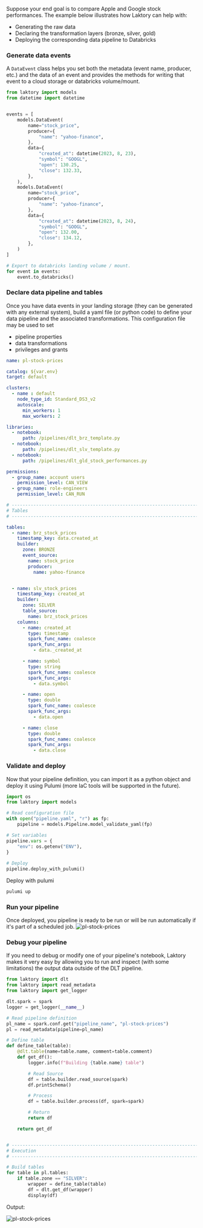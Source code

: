 Suppose your end goal is to compare Apple and Google stock performances.
The example below illustrates how Laktory can help with:

* Generating the raw data
* Declaring the transformation layers (bronze, silver, gold) 
* Deploying the corresponding data pipeline to Databricks


### Generate data events
A `DataEvent` class helps you set both the metadata (event name, producer, etc.) and the data of an event and provides the methods for writing that event to a cloud storage or databricks volume/mount.

```py
from laktory import models
from datetime import datetime


events = [
    models.DataEvent(
        name="stock_price",
        producer={
            "name": "yahoo-finance",
        },
        data={
            "created_at": datetime(2023, 8, 23),
            "symbol": "GOOGL",
            "open": 130.25,
            "close": 132.33,
        },
    ),
    models.DataEvent(
        name="stock_price",
        producer={
            "name": "yahoo-finance",
        },
        data={
            "created_at": datetime(2023, 8, 24),
            "symbol": "GOOGL",
            "open": 132.00,
            "close": 134.12,
        },
    )
]

# Export to databricks landing volume / mount.
for event in events:
    event.to_databricks()
```

### Declare data pipeline and tables
Once you have data events in your landing storage (they can be generated with any external system), build a yaml file (or python code) to define your data pipeline and the associated transformations. This configuration file may be used to set

* pipeline properties
* data transformations
* privileges and grants

```yaml
name: pl-stock-prices

catalog: ${var.env}
target: default

clusters:
  - name : default
    node_type_id: Standard_DS3_v2
    autoscale:
      min_workers: 1
      max_workers: 2

libraries:
  - notebook:
      path: /pipelines/dlt_brz_template.py
  - notebook:
      path: /pipelines/dlt_slv_template.py
  - notebook:
      path: /pipelines/dlt_gld_stock_performances.py

permissions:
  - group_name: account users
    permission_level: CAN_VIEW
  - group_name: role-engineers
    permission_level: CAN_RUN

# --------------------------------------------------------------------------- #
# Tables                                                                      #
# --------------------------------------------------------------------------- #

tables:
  - name: brz_stock_prices
    timestamp_key: data.created_at
    builder:
      zone: BRONZE
      event_source:
        name: stock_price
        producer:
          name: yahoo-finance


  - name: slv_stock_prices
    timestamp_key: created_at
    builder:
      zone: SILVER
      table_source:
        name: brz_stock_prices
    columns:
      - name: created_at
        type: timestamp
        spark_func_name: coalesce
        spark_func_args:
          - data._created_at

      - name: symbol
        type: string
        spark_func_name: coalesce
        spark_func_args:
          - data.symbol

      - name: open
        type: double
        spark_func_name: coalesce
        spark_func_args:
          - data.open

      - name: close
        type: double
        spark_func_name: coalesce
        spark_func_args:
          - data.close
```

### Validate and deploy
Now that your pipeline definition, you can import it as a python object and deploy it using Pulumi (more IaC tools will be supported in the future).
```py
import os
from laktory import models

# Read configuration file
with open("pipeline.yaml", "r") as fp:
    pipeline = models.Pipeline.model_validate_yaml(fp)

# Set variables
pipeline.vars = {
    "env": os.getenv("ENV"),
}
    
# Deploy
pipeline.deploy_with_pulumi()
```

Deploy with pulumi
```cmd
pulumi up
```

### Run your pipeline
Once deployed, you pipeline is ready to be run or will be run automatically if it's part of a scheduled job.
![pl-stock-prices](images/pl_stock_prices_simple.png)


### Debug your pipeline
If you need to debug or modify one of your pipeline's notebook, Laktory makes it very easy by allowing you to run and inspect (with some limitations) the output data outside of the DLT pipeline.

```py title="dlt_slv_template.py"
from laktory import dlt
from laktory import read_metadata
from laktory import get_logger

dlt.spark = spark
logger = get_logger(__name__)

# Read pipeline definition
pl_name = spark.conf.get("pipeline_name", "pl-stock-prices")
pl = read_metadata(pipeline=pl_name)

# Define table
def define_table(table):
    @dlt.table(name=table.name, comment=table.comment)
    def get_df():
        logger.info(f"Building {table.name} table")

        # Read Source
        df = table.builder.read_source(spark)
        df.printSchema()

        # Process
        df = table.builder.process(df, spark=spark)

        # Return
        return df

    return get_df


# --------------------------------------------------------------------------- #
# Execution                                                                   #
# --------------------------------------------------------------------------- #

# Build tables
for table in pl.tables:
    if table.zone == "SILVER":
        wrapper = define_table(table)
        df = dlt.get_df(wrapper)
        display(df)
```

Output:

![pl-stock-prices](images/dlt_debug.png)